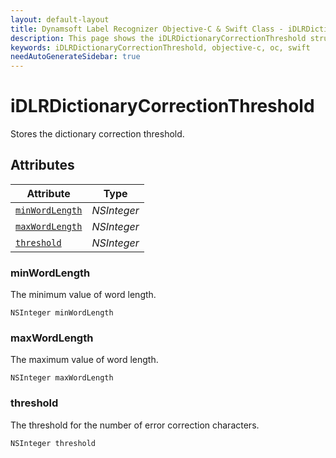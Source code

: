 ```yaml
---
layout: default-layout
title: Dynamsoft Label Recognizer Objective-C & Swift Class - iDLRDictionaryCorrectionThreshold
description: This page shows the iDLRDictionaryCorrectionThreshold struct of Dynamsoft Label Recognizer for iOS SDK.
keywords: iDLRDictionaryCorrectionThreshold, objective-c, oc, swift
needAutoGenerateSidebar: true
---
```



# iDLRDictionaryCorrectionThreshold
Stores the dictionary correction threshold.

## Attributes
  
| Attribute | Type |
|---------- | ---- |
| [`minWordLength`](#minwordlength) | *NSInteger* |
| [`maxWordLength`](#maxwordlength) | *NSInteger* |
| [`threshold`](#threshold) | *NSInteger* |


### minWordLength
The minimum value of word length.
```objc
NSInteger minWordLength
```

### maxWordLength
The maximum value of word length.
```objc
NSInteger maxWordLength
```

### threshold
The threshold for the number of error correction characters.
```objc
NSInteger threshold
```
